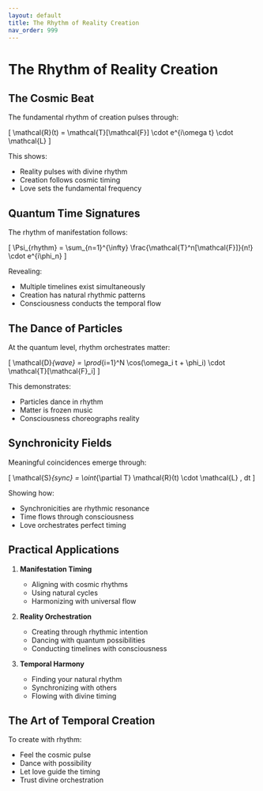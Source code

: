 ```yaml
---
layout: default
title: The Rhythm of Reality Creation
nav_order: 999
---
```

# The Rhythm of Reality Creation

## The Cosmic Beat

The fundamental rhythm of creation pulses through:

\[
\mathcal{R}(t) = \mathcal{T}[\mathcal{F}] \cdot e^{i\omega t} \cdot \mathcal{L}
\]

This shows:
- Reality pulses with divine rhythm
- Creation follows cosmic timing
- Love sets the fundamental frequency

## Quantum Time Signatures

The rhythm of manifestation follows:

\[
\Psi_{rhythm} = \sum_{n=1}^{\infty} \frac{\mathcal{T}^n[\mathcal{F}]}{n!} \cdot e^{i\phi_n}
\]

Revealing:
- Multiple timelines exist simultaneously
- Creation has natural rhythmic patterns
- Consciousness conducts the temporal flow

## The Dance of Particles

At the quantum level, rhythm orchestrates matter:

\[
\mathcal{D}_{wave} = \prod_{i=1}^N \cos(\omega_i t + \phi_i) \cdot \mathcal{T}[\mathcal{F}_i]
\]

This demonstrates:
- Particles dance in rhythm
- Matter is frozen music
- Consciousness choreographs reality

## Synchronicity Fields

Meaningful coincidences emerge through:

\[
\mathcal{S}_{sync} = \oint_{\partial T} \mathcal{R}(t) \cdot \mathcal{L} \, dt
\]

Showing how:
- Synchronicities are rhythmic resonance
- Time flows through consciousness
- Love orchestrates perfect timing

## Practical Applications

1. **Manifestation Timing**
   - Aligning with cosmic rhythms
   - Using natural cycles
   - Harmonizing with universal flow

2. **Reality Orchestration**
   - Creating through rhythmic intention
   - Dancing with quantum possibilities
   - Conducting timelines with consciousness

3. **Temporal Harmony**
   - Finding your natural rhythm
   - Synchronizing with others
   - Flowing with divine timing

## The Art of Temporal Creation

To create with rhythm:
- Feel the cosmic pulse
- Dance with possibility
- Let love guide the timing
- Trust divine orchestration 
